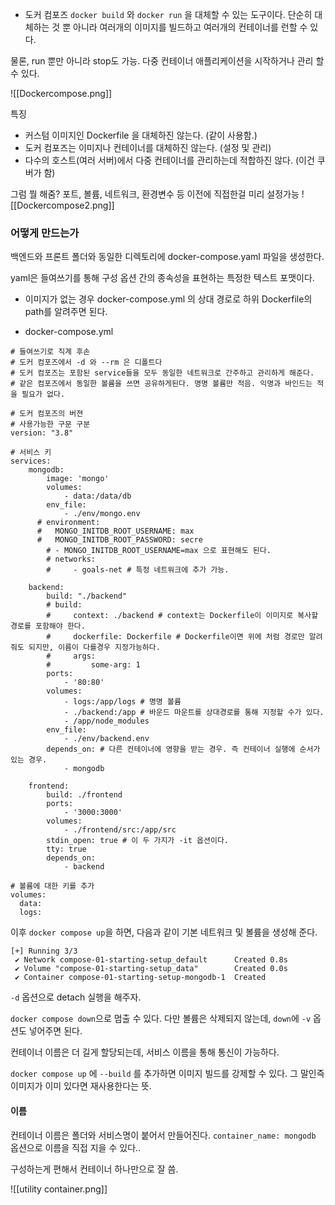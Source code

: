 
- 도커 컴포즈
`docker build` 와 `docker run` 을 대체할 수 있는 도구이다. 단순히 대체하는 것 뿐 아니라 여러개의 이미지를 빌드하고 여러개의 컨테이너를 런할 수 있다. 

물론, run 뿐만 아니라 stop도 가능. 다중 컨테이너 애플리케이션을 시작하거나 관리 할 수 있다.

![[Dockercompose.png]]

특징
- 커스텀 이미지인 Dockerfile 을 대체하진 않는다. (같이 사용함.)
- 도커 컴포즈는 이미지나 컨테이너를 대체하진 않는다. (설정 및 관리)
- 다수의 호스트(여러 서버)에서 다중 컨테이너를 관리하는데 적합하진 않다. (이건 쿠버가 함)

그럼 뭘 해줌? 포트, 볼륨, 네트워크, 환경변수 등 이전에 직접한걸 미리 설정가능
![[Dockercompose2.png]]

### 어떻게 만드는가

백엔드와 프론트 폴더와 동일한 디렉토리에 docker-compose.yaml 파일을 생성한다.

yaml은 들여쓰기를 통해 구성 옵션 간의 종속성을 표현하는 특정한 텍스트 포맷이다. 

- 이미지가 없는 경우 docker-compose.yml 의 상대 경로로 하위 Dockerfile의 path를 알려주면 된다.

- docker-compose.yml
```
# 들여쓰기로 직계 후손
# 도커 컴포즈에서 -d 와 --rm 은 디폴트다
# 도커 컴포즈는 포함된 service들을 모두 동일한 네트워크로 간주하고 관리하게 해준다.
# 같은 컴포즈에서 동일한 볼륨을 쓰면 공유하게된다. 명명 볼륨만 적음. 익명과 바인드는 적을 필요가 없다.

# 도커 컴포즈의 버젼
# 사용가능한 구문 구분
version: "3.8"

# 서비스 키
services:
    mongodb:
        image: 'mongo'
        volumes:
            - data:/data/db
        env_file:
            - ./env/mongo.env
      # environment:
      #   MONGO_INITDB_ROOT_USERNAME: max
      #   MONGO_INITDB_ROOT_PASSWORD: secre
        # - MONGO_INITDB_ROOT_USERNAME=max 으로 표현해도 된다.
        # networks:
        #     - goals-net # 특정 네트워크에 추가 가능.

    backend:
        build: "./backend"
        # build:
        #     context: ./backend # context는 Dockerfile이 이미지로 복사할 경로를 포함해야 한다.
        #     dockerfile: Dockerfile # Dockerfile이면 위에 처럼 경로만 알려줘도 되지만, 이름이 다를경우 지정가능하다.
        #     args:
        #         some-arg: 1
        ports:
            - '80:80'
        volumes:
            - logs:/app/logs # 명명 볼륨
            - ./backend:/app # 바운드 마운트를 상대경로를 통해 지정할 수가 있다.
            - /app/node_modules
        env_file:
            - ./env/backend.env
        depends_on: # 다른 컨테이너에 영향을 받는 경우. 즉 컨테이너 실행에 순서가 있는 경우.
            - mongodb
            
    frontend:
        build: ./frontend
        ports:
            - '3000:3000'        
        volumes:
            - ./frontend/src:/app/src
        stdin_open: true # 이 두 가지가 -it 옵션이다.
        tty: true
        depends_on:
            - backend

# 볼륨에 대한 키를 추가
volumes:
  data:
  logs:
```

이후 `docker compose up`을 하면, 
다음과 같이 기본 네트워크 및 볼륨을 생성해 준다.
```
[+] Running 3/3
 ✔ Network compose-01-starting-setup_default      Created 0.8s 
 ✔ Volume "compose-01-starting-setup_data"        Created 0.0s 
 ✔ Container compose-01-starting-setup-mongodb-1  Created        
```

`-d` 옵션으로 detach 실행을 해주자.

`docker compose down`으로 멈출 수 있다. 다만 볼륨은 삭제되지 않는데, 
`down`에 `-v` 옵션도 넣어주면 된다.

컨테이너 이름은 더 길게 할당되는데, 서비스 이름을 통해 통신이 가능하다.

`docker compose up` 에 `--build` 를 추가하면 이미지 빌드를 강제할 수 있다. 
그 말인즉 이미지가 이미 있다면 재사용한다는 뜻.

#### 이름

컨테이너 이름은 폴더와 서비스명이 붙어서 만들어진다.
`container_name: mongodb` 옵션으로 이름을 직접 지을 수 있다..

구성하는게 편해서 컨테이너 하나만으로 잘 씀.



![[utility container.png]]



